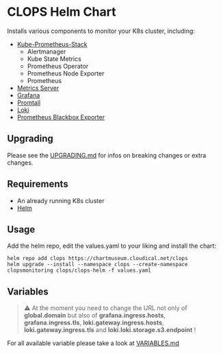 # CLOPS Helm Chart
Installs various components to monitor your K8s cluster, including:
- [Kube-Prometheus-Stack](https://github.com/prometheus-community/helm-charts/tree/main/charts/kube-prometheus-stack)
    - Alertmanager
    - Kube State Metrics
    - Prometheus Operator
    - Prometheus Node Exporter
    - Prometheus
- [Metrics Server](https://github.com/kubernetes-sigs/metrics-server/tree/master/charts/metrics-server)
- [Grafana](https://github.com/grafana/helm-charts/tree/main/charts/grafana)
- [Promtail](https://github.com/grafana/helm-charts/tree/main/charts/promtail)
- [Loki](https://github.com/grafana/loki/tree/main/production/helm/loki)
- [Prometheus Blackbox Exporter](https://github.com/prometheus-community/helm-charts/tree/main/charts/prometheus-blackbox-exporter)

## Upgrading
Please see the [UPGRADING.md](./UPGRADING.md) for infos on breaking changes or extra changes.

## Requirements
- An already running K8s cluster
- [Helm](https://helm.sh)

## Usage
Add the helm repo, edit the values.yaml to your liking and install the chart:

```
helm repo add clops https://chartmuseum.cloudical.net/clops
helm upgrade --install --namespace clops --create-namespace clopsmonitoring clops/clops-helm -f values.yaml
```

## Variables
> :warning: At the moment you need to change the URL not only of **global.domain** but also of **grafana.ingress.hosts**, **grafana.ingress.tls**, **loki.gateway.ingress.hosts**, **loki.gateway.ingress.tls** and **loki.loki.storage.s3.endpoint** !

For all available variable please take a look at [VARIABLES.md](./VARIABLES.md)